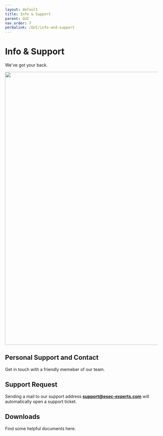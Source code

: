 ```yaml
---
layout: default
title: Info & Support
parent: GUI
nav_order: 7
permalink: /GUI/info-and-support
---
```


# Info & Support

We've got your back.

<image src="/docs/images/screenshots/info-and-support.png" width="900" />


## Personal Support and Contact

Get in touch with a friendly memeber of our team.


## Support Request

Sending a mail to our support address <strong>support@esec-experts.com</strong> will automatically open a support ticket.


## Downloads

Find some helpful documents here.

